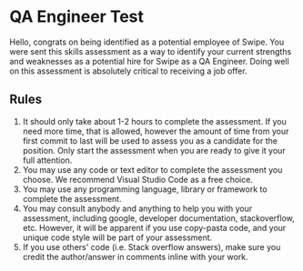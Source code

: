 # QA Engineer Test
Hello, congrats on being identified as a potential employee of Swipe. You were sent this skills assessment as a way to identify your current strengths and weaknesses as a potential hire for Swipe as a QA Engineer. Doing well on this assessment is absolutely critical to receiving a job offer.

## Rules
1. It should only take about 1-2 hours to complete the assessment. If you need more time, that is allowed, however the amount of time from your first commit to last will be used to assess you as a candidate for the position. Only start the assessment when you are ready to give it your full attention.
2. You may use any code or text editor to complete the assessment you choose. We recommend Visual Studio Code as a free choice.
3. You may use any programming language, library or framework to complete the assessment.
4. You may consult anybody and anything to help you with your assessment, including google, developer documentation, stackoverflow, etc. However, it will be apparent if you use copy-pasta code, and your unique code style will be part of your assessment.
5. If you use others' code (i.e. Stack overflow answers), make sure you credit the author/answer in comments inline with your work.

